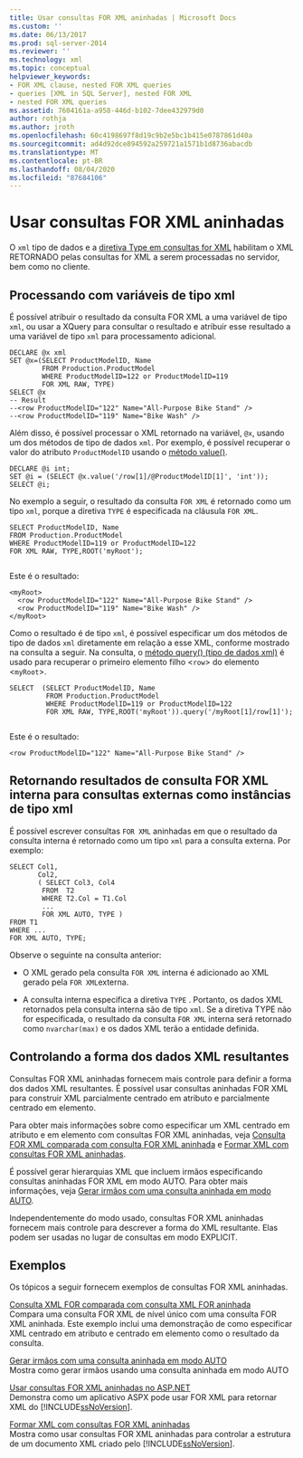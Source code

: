 ```yaml
---
title: Usar consultas FOR XML aninhadas | Microsoft Docs
ms.custom: ''
ms.date: 06/13/2017
ms.prod: sql-server-2014
ms.reviewer: ''
ms.technology: xml
ms.topic: conceptual
helpviewer_keywords:
- FOR XML clause, nested FOR XML queries
- queries [XML in SQL Server], nested FOR XML
- nested FOR XML queries
ms.assetid: 7604161a-a958-446d-b102-7dee432979d0
author: rothja
ms.author: jroth
ms.openlocfilehash: 60c4198697f8d19c9b2e5bc1b415e0787861d40a
ms.sourcegitcommit: ad4d92dce894592a259721a1571b1d8736abacdb
ms.translationtype: MT
ms.contentlocale: pt-BR
ms.lasthandoff: 08/04/2020
ms.locfileid: "87684106"
---
```

# <a name="use-nested-for-xml-queries"></a>Usar consultas FOR XML aninhadas
  O `xml` tipo de dados e a [diretiva Type em consultas for XML](type-directive-in-for-xml-queries.md) habilitam o XML RETORNADO pelas consultas for XML a serem processadas no servidor, bem como no cliente.  
  
## <a name="processing-with-xml-type-variables"></a>Processando com variáveis de tipo xml  
 É possível atribuir o resultado da consulta FOR XML a uma variável de tipo `xml`, ou usar a XQuery para consultar o resultado e atribuir esse resultado a uma variável de tipo `xml` para processamento adicional.  
  
```  
DECLARE @x xml  
SET @x=(SELECT ProductModelID, Name  
        FROM Production.ProductModel  
        WHERE ProductModelID=122 or ProductModelID=119  
        FOR XML RAW, TYPE)  
SELECT @x  
-- Result  
--<row ProductModelID="122" Name="All-Purpose Bike Stand" />  
--<row ProductModelID="119" Name="Bike Wash" />  
```  
  
 Além disso, é possível processar o XML retornado na variável, `@x`, usando um dos métodos de tipo de dados `xml`. Por exemplo, é possível recuperar o valor do atributo `ProductModelID` usando o [método value()](/sql/t-sql/xml/value-method-xml-data-type).  
  
```  
DECLARE @i int;  
SET @i = (SELECT @x.value('/row[1]/@ProductModelID[1]', 'int'));  
SELECT @i;  
```  
  
 No exemplo a seguir, o resultado da consulta `FOR XML` é retornado como um tipo `xml`, porque a diretiva `TYPE` é especificada na cláusula `FOR XML`.  
  
```  
SELECT ProductModelID, Name  
FROM Production.ProductModel  
WHERE ProductModelID=119 or ProductModelID=122  
FOR XML RAW, TYPE,ROOT('myRoot');  
  
```  
  
 Este é o resultado:  
  
```  
<myRoot>  
  <row ProductModelID="122" Name="All-Purpose Bike Stand" />  
  <row ProductModelID="119" Name="Bike Wash" />  
</myRoot>  
```  
  
 Como o resultado é de tipo `xml`, é possível especificar um dos métodos de tipo de dados `xml` diretamente em relação a esse XML, conforme mostrado na consulta a seguir. Na consulta, o [método query() (tipo de dados xml)](/sql/t-sql/xml/query-method-xml-data-type) é usado para recuperar o primeiro elemento filho <`row`> do elemento <`myRoot`>.  
  
```  
SELECT  (SELECT ProductModelID, Name  
         FROM Production.ProductModel  
         WHERE ProductModelID=119 or ProductModelID=122  
         FOR XML RAW, TYPE,ROOT('myRoot')).query('/myRoot[1]/row[1]');  
  
```  
  
 Este é o resultado:  
  
```  
<row ProductModelID="122" Name="All-Purpose Bike Stand" />  
```  
  
## <a name="returning-inner-for-xml-query-results-to-outer-queries-as-xml-type-instances"></a>Retornando resultados de consulta FOR XML interna para consultas externas como instâncias de tipo xml  
 É possível escrever consultas `FOR XML` aninhadas em que o resultado da consulta interna é retornado como um tipo `xml` para a consulta externa. Por exemplo:  
  
```  
SELECT Col1,   
       Col2,   
       ( SELECT Col3, Col4   
        FROM  T2  
        WHERE T2.Col = T1.Col  
        ...  
        FOR XML AUTO, TYPE )  
FROM T1  
WHERE ...  
FOR XML AUTO, TYPE;  
```  
  
 Observe o seguinte na consulta anterior:  
  
-   O XML gerado pela consulta `FOR XML` interna é adicionado ao XML gerado pela `FOR XML`externa.  
  
-   A consulta interna especifica a diretiva `TYPE` . Portanto, os dados XML retornados pela consulta interna são de tipo `xml`. Se a diretiva TYPE não for especificada, o resultado da consulta `FOR XML` interna será retornado como `nvarchar(max)` e os dados XML terão a entidade definida.  
  
## <a name="controlling-the-shape-of-resulting-xml-data"></a>Controlando a forma dos dados XML resultantes  
 Consultas FOR XML aninhadas fornecem mais controle para definir a forma dos dados XML resultantes. É possível usar consultas aninhadas FOR XML para construir XML parcialmente centrado em atributo e parcialmente centrado em elemento.  
  
 Para obter mais informações sobre como especificar um XML centrado em atributo e em elemento com consultas FOR XML aninhadas, veja [Consulta FOR XML comparada com consulta FOR XML aninhada](../xml/for-xml-query-compared-to-nested-for-xml-query.md) e [Formar XML com consultas FOR XML aninhadas](../xml/shape-xml-with-nested-for-xml-queries.md).  
  
 É possível gerar hierarquias XML que incluem irmãos especificando consultas aninhadas FOR XML em modo AUTO. Para obter mais informações, veja [Gerar irmãos com uma consulta aninhada em modo AUTO](../xml/generate-siblings-with-a-nested-auto-mode-query.md).  
  
 Independentemente do modo usado, consultas FOR XML aninhadas fornecem mais controle para descrever a forma do XML resultante. Elas podem ser usadas no lugar de consultas em modo EXPLICIT.  
  
## <a name="examples"></a>Exemplos  
 Os tópicos a seguir fornecem exemplos de consultas FOR XML aninhadas.  
  
 [Consulta XML FOR comparada com consulta XML FOR aninhada](../xml/for-xml-query-compared-to-nested-for-xml-query.md)  
 Compara uma consulta FOR XML de nível único com uma consulta FOR XML aninhada. Este exemplo inclui uma demonstração de como especificar XML centrado em atributo e centrado em elemento como o resultado da consulta.  
  
 [Gerar irmãos com uma consulta aninhada em modo AUTO](../xml/generate-siblings-with-a-nested-auto-mode-query.md)  
 Mostra como gerar irmãos usando uma consulta aninhada em modo AUTO  
  
 [Usar consultas FOR XML aninhadas no ASP.NET](use-nested-for-xml-queries-in-asp-net.md)  
 Demonstra como um aplicativo ASPX pode usar FOR XML para retornar XML do [!INCLUDE[ssNoVersion](../../includes/ssnoversion-md.md)].  
  
 [Formar XML com consultas FOR XML aninhadas](../xml/shape-xml-with-nested-for-xml-queries.md)  
 Mostra como usar consultas FOR XML aninhadas para controlar a estrutura de um documento XML criado pelo [!INCLUDE[ssNoVersion](../../includes/ssnoversion-md.md)].  
  
  
